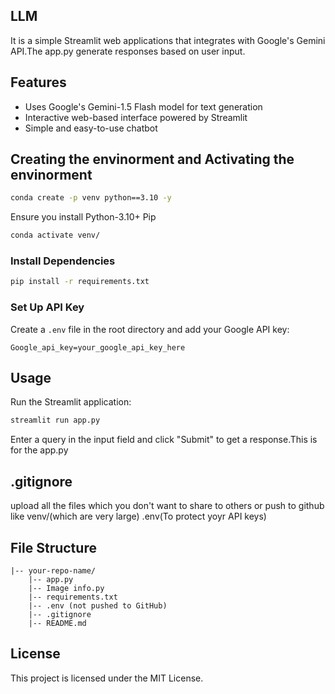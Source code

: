 ## LLM

It is a simple Streamlit web applications that integrates with Google's Gemini API.The app.py generate responses based on user input.

## Features
- Uses Google's Gemini-1.5 Flash model for text generation
- Interactive web-based interface powered by Streamlit
- Simple and easy-to-use chatbot

## Creating the envinorment and Activating the envinorment
```bash
conda create -p venv python==3.10 -y
```

Ensure you install
Python-3.10+
Pip

```bash
conda activate venv/
```


### Install Dependencies
```bash
pip install -r requirements.txt
```

### Set Up API Key
Create a `.env` file in the root directory and add your Google API key:
```env
Google_api_key=your_google_api_key_here
```

## Usage
Run the Streamlit application:
```bash
streamlit run app.py
```

Enter a query in the input field and click "Submit" to get a response.This is for the app.py



## .gitignore
upload all the files which you don't want to share to others or push to github
like 
venv/(which are very large)
.env(To protect yoyr API keys)

## File Structure
```
|-- your-repo-name/
    |-- app.py
    |-- Image info.py
    |-- requirements.txt
    |-- .env (not pushed to GitHub)
    |-- .gitignore
    |-- README.md
```



## License
This project is licensed under the MIT License.



